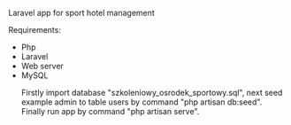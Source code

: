 Laravel app for sport hotel management

Requirements:<br><ul>
  
<li>Php
<li>Laravel
<li>Web server 
<li>MySQL 

Firstly import database "szkoleniowy_osrodek_sportowy.sql", next seed example admin to table users by command "php artisan db:seed".<br>
Finally run app by command "php artisan serve".

